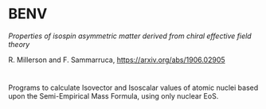 # BENV

*Properties of isospin asymmetric matter derived from chiral effective field theory*

R. Millerson and F. Sammarruca, https://arxiv.org/abs/1906.02905 

#

Programs to calculate Isovector and Isoscalar values of atomic nuclei based upon the Semi-Empirical Mass Formula, using only nuclear EoS.

